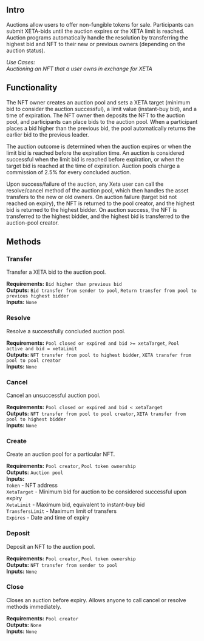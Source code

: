 ## Intro
Auctions allow users to offer non-fungible tokens for sale. Participants can submit XETA-bids until the auction expires or the XETA limit is reached. Auction programs automatically handle the resolution by transferring the highest bid and NFT to their new or previous owners (depending on the auction status).

*Use Cases:  
Auctioning an NFT that a user owns in exchange for XETA*

## Functionality
The NFT owner creates an auction pool and sets a XETA target (minimum bid to consider the auction successful), a limit value (instant-buy bid), and a time of expiration. The NFT owner then deposits the NFT to the auction pool, and participants can place bids to the auction pool. When a participant places a bid higher than the previous bid, the pool automatically returns the earlier bid to the previous leader.

The auction outcome is determined when the auction expires or when the limit bid is reached before the expiration time. An auction is considered successful when the limit bid is reached before expiration, or when the target bid is reached at the time of expiration. Auction pools charge a commission of 2.5% for every concluded auction.

Upon success/failure of the auction, any Xeta user can call the resolve/cancel method of the auction pool, which then handles the asset transfers to the new or old owners. On auction failure (target bid not reached on expiry), the NFT is returned to the pool creator, and the highest bid is returned to the highest bidder. On auction success, the NFT is transferred to the highest bidder, and the highest bid is transferred to the auction-pool creator.

## Methods

### Transfer
Transfer a XETA bid to the auction pool.

**Requirements:** `Bid higher than previous bid`  
**Outputs:** `Bid transfer from sender to pool`, `Return transfer from pool to previous highest bidder`  
**Inputs:** `None`  

### Resolve
Resolve a successfully concluded auction pool.

**Requirements:** `Pool closed or expired and bid >= xetaTarget`, `Pool active and bid = xetaLimit`  
**Outputs:** `NFT transfer from pool to highest bidder`, `XETA transfer from pool to pool creator`  
**Inputs:** `None`  

### Cancel
Cancel an unsuccessful auction pool.

**Requirements:** `Pool closed or expired and bid < xetaTarget`  
**Outputs:** `NFT transfer from pool to pool creator`, `XETA transfer from pool to highest bidder`  
**Inputs:** `None`  

### Create
Create an auction pool for a particular NFT.

**Requirements:** `Pool creator`, `Pool token ownership`  
**Outputs:** `Auction pool`  
**Inputs:**  
`Token` - NFT address  
`XetaTarget` - Minimum bid for auction to be considered successful upon expiry  
`XetaLimit` - Maximum bid, equivalent to instant-buy bid  
`TransfersLimit` - Maximum limit of transfers  
`Expires` - Date and time of expiry  

### Deposit
Deposit an NFT to the auction pool.

**Requirements:** `Pool creator`, `Pool token ownership`  
**Outputs:** `NFT transfer from sender to pool`  
**Inputs:** `None`  

### Close
Closes an auction before expiry. Allows anyone to call cancel or resolve methods immediately.

**Requirements:** `Pool creator`  
**Outputs:** `None`  
**Inputs:** `None`  